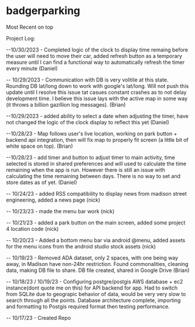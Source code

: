 # badgerparking
Most Recent on top

Project Log:

--10/30/2023 - Completed logic of the clock to display time remaing before the user will need to move their car, added refresh button as a temporary measure until I can find a functional way to automatically refresh the timer every minute (Daniel)

-- 10/29/2023 - Communication with DB is very volitile at this state. Rounding DB lat/long down to work with google's lat/long. Will not push this update until I resolve this issue tat casues constant crashes as to not delay development time. I believe this issue lays with the active map in some way (it throws a billion gazillion log messages). (Brian)


--10/29/2023 - added ability to select a date when adjusting the timer, have not changed the logic of the clock display to reflect this yet (Daniel)

--10/28/23 - Map follows user's live location, working on park button + backend api integration, then will fix map to properly fit screen (a little bit of white space on top). (Brian)

--10/28/23 - add timer and button to adjust timer to main activity, time selected is stored in shared preferences and will used to calculate the time remaining when the app is run. However there is still an issue with calculating the time remaining between days. There is no way to set and store dates as of yet. (Daniel)

-- 10/24/23 - added RSS compatibility to display news from madison street engineering, added a news page (nick)

-- 10/23/23 - made the menu bar work (nick)

-- 10/21/23 - added a park button on the main screen, added some project 4 location code (nick)

-- 10/20/23 - Added a bottom menu bar via android @menu, added assets for the menu icons from the android studio stock assets (nick)

-- 10/19/23 - Removed ADA dataset, only 2 spaces, with one being way away, in Madison have non-24hr restriction. Found commonalities, cleaning data, making DB file to share. DB file created, shared in Google Drive (Brian)

-- 10/18/23 / 10/19/23 - Configuring postgre/postgis AWS database + ec2 instance(dont quote me on this) for API backend for app. Had to switch from SQLite due to geograpic behavior of data, would be very very slow to search through all the points. Database architecture complete, importing and formatting to Postgis required format then testing performance. 

-- 10/17/23 - Created Repo
